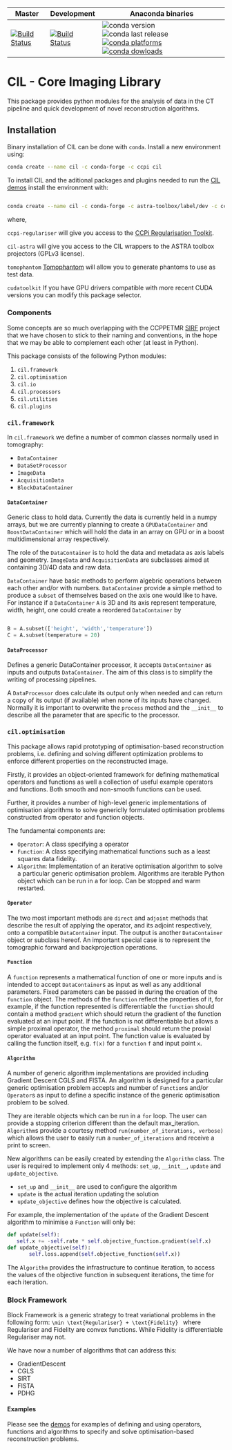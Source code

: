 
| Master | Development | Anaconda binaries |
|--------|-------------|-------------------|
| [![Build Status](https://anvil.softeng-support.ac.uk/jenkins/buildStatus/icon?job=CILsingle/CCPi-Framework)](https://anvil.softeng-support.ac.uk/jenkins/job/CILsingle/job/CCPi-Framework/) | [![Build Status](https://anvil.softeng-support.ac.uk/jenkins/buildStatus/icon?job=CILsingle/CCPi-Framework-dev)](https://anvil.softeng-support.ac.uk/jenkins/job/CILsingle/job/CCPi-Framework-dev/) |![conda version](https://anaconda.org/ccpi/ccpi-framework/badges/version.svg) ![conda last release](https://anaconda.org/ccpi/ccpi-framework/badges/latest_release_date.svg) [![conda platforms](https://anaconda.org/ccpi/ccpi-framework/badges/platforms.svg) ![conda dowloads](https://anaconda.org/ccpi/ccpi-framework/badges/downloads.svg)](https://anaconda.org/ccpi/ccpi-framework) |

# CIL - Core Imaging Library

This package provides python modules for the analysis of data in the CT pipeline and quick development of novel reconstruction algorithms.

## Installation

Binary installation of CIL can be done with `conda`. Install a new environment using:

```bash
conda create --name cil -c conda-forge -c ccpi cil
```

To install CIL and the aditional packages and plugins needed to run the [CIL demos](https://github.com/vais-ral/CIL-Demos/releases/tag/v19.10.1) install the environment with:
```bash

conda create --name cil -c conda-forge -c astra-toolbox/label/dev -c ccpi cil-astra ccpi-regulariser tomophantom cudatoolkit=9.0
```

where,

```ccpi-regulariser``` will give you access to the [CCPi Regularisation Toolkit](https://github.com/vais-ral/CCPi-Regularisation-Toolkit).

```cil-astra``` will give you access to the CIL wrappers to the ASTRA toolbox projectors (GPLv3 license).

```tomophantom``` [Tomophantom](https://github.com/dkazanc/TomoPhantom) will allow you to generate phantoms to use as test data.

```cudatoolkit``` If you have GPU drivers compatible with more recent CUDA versions you can modify this package selector.

### Components

Some concepts are so much overlapping with the CCPPETMR [SIRF](https://github.com/CCPPETMR/SIRF) project that we have chosen to stick to their naming and conventions, in the hope that we may be able to complement each other (at least in Python).

This package consists of the following Python modules:
1. `cil.framework`
2. `cil.optimisation`
3. `cil.io`
4. `cil.processors`
5. `cil.utilities`
6. `cil.plugins`

### `cil.framework`

In `cil.framework` we define a number of common classes normally used in tomography:
 
 * `DataContainer`
 * `DataSetProcessor`
 * `ImageData`
 * `AcquisitionData`
 * `BlockDataContainer`
 
 #### `DataContainer`
 Generic class to hold data. Currently the data is currently held in a numpy arrays, but we are currently planning to create a `GPUDataContainer` and `BoostDataContainer` which will hold the data in an array on GPU or in a boost multidimensional array respectively. 
 
 The role of the `DataContainer` is to hold the data and metadata as axis labels and geometry.
 `ImageData` and `AcquisitionData` are subclasses aimed at containing 3D/4D data and raw data.
 
 `DataContainer` have basic methods to perform algebric operations between each other and/or with numbers. `DataContainer` provide a simple method to produce a `subset` of themselves based on the axis one would like to have. For instance if a `DataContainer` `A` is 3D and its axis represent temperature, width, height, one could create a reordered `DataContainer` by 
 ```python
 
 B = A.subset(['height', 'width','temperature'])
 C = A.subset(temperature = 20)
 ```
 
 #### `DataProcessor`
 Defines a generic DataContainer processor, it accepts `DataContainer` as inputs and outputs `DataContainer`.
 The aim of this class is to simplify the writing of processing pipelines. 
 
 A `DataProcessor` does calculate its output only when needed and can return a copy of its output (if available) when none of its inputs have changed. Normally it is important to overwrite the `process` method and the `__init__` to describe all the parameter that are specific to the processor.
 
 ### `cil.optimisation`
 
 This package allows rapid prototyping of optimisation-based reconstruction problems, 
 i.e. defining and solving different optimization problems to enforce different properties 
 on the reconstructed image.
 
 Firstly, it provides an object-oriented framework for defining mathematical operators and functions 
 as well a collection of useful example operators and functions. Both smooth and 
 non-smooth functions can be used. 
 
 Further, it provides a number of high-level generic 
 implementations of optimisation algorithms to solve genericlly formulated 
 optimisation problems constructed from operator and function objects. 
 
 The fundamental components are:
 
  * `Operator`: A class specifying a operator
  * `Function`: A class specifying mathematical functions such as a least squares data fidelity.
  * `Algorithm`: Implementation of an iterative optimisation algorithm to solve a particular generic optimisation problem. Algorithms are iterable Python object which can be run in a for loop. Can be stopped and warm restarted. 

 #### `Operator`
 
 The two most important methods are `direct` and `adjoint` methods that describe the result of 
 applying the operator, and its adjoint respectively, onto a compatible `DataContainer` input. 
 The output is another `DataContainer` object or subclass hereof. An important 
 special case is to represent the tomographic forward and backprojection operations.
 
 #### `Function`
 
 A `function` represents a mathematical function of one or more inputs and is intended 
 to accept `DataContainer`s as input as well as any additional parameters. 
 Fixed parameters can be passed in during the creation of the `function` object.
 The methods of the `function` reflect the properties of it, for example, 
 if the function represented is differentiable 
 the `function` should contain a method `gradient` which should return the gradient of the function evaluated at
 an input point. If the function is not differentiable but allows a simple proximal operator, the method 
 `proximal` should return the proxial operator evaluated at an input point. The function value 
 is evaluated by calling the function itself, e.g. `f(x)` for a `function` 
 `f` and input point `x`.
 
 #### `Algorithm`
 
 A number of generic algorithm implementations are provided including Gradient Descent CGLS and FISTA. An algorithm 
 is designed for a particular generic optimisation problem accepts and number of `Function`s and/or 
 `Operator`s as input to define a specific instance of the generic optimisation problem to be solved.
 
 They are iterable objects which can be run in a `for` loop. The user can provide a stopping criterion different than the default max_iteration. `Algorithm`s provide a courtesy method `run(number_of_iterations, verbose)` which allows the user to easily run a `number_of_iterations` and receive a print to screen.
 
 New algorithms can be easily created by extending the `Algorithm` class. The user is required to implement only 4 methods: `set_up`, `__init__`, `update` and `update_objective`.
 
   * `set_up` and `__init__` are used to configure the algorithm
   * `update` is the actual iteration updating the solution
   * `update_objective` defines how the objective is calculated. 
 
 For example, the implementation of the `update` of the Gradient Descent algorithm to minimise a `Function` will only be:
 ```python
 def update(self):
    self.x += -self.rate * self.objective_function.gradient(self.x)
 def update_objective(self):
        self.loss.append(self.objective_function(self.x))
 ```
 
 The `Algorithm` provides the infrastructure to continue iteration, to access the values of the objective function in subsequent iterations, the time for each iteration. 
 
 ### Block Framework

Block Framework is a generic strategy to treat variational problems in the following form: `\min \text{Regulariser} + \text{Fidelity} `
where Regulariser and Fidelity are convex functions. While Fidelity is differentiable Regulariser may not.

We have now a number of algorithms that can address this:

 * GradientDescent
 * CGLS
 * SIRT
 * FISTA
 * PDHG

 #### Examples
 
 Please see the [demos](https://github.com/vais-ral/CIL-Demos) for examples of defining and using operators, functions and algorithms 
 to specify and solve optimisation-based reconstruction problems.
 
